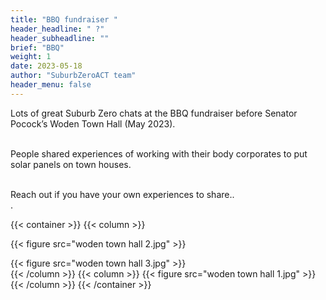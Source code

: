 ```yaml
---
title: "BBQ fundraiser "
header_headline: " ?"
header_subheadline: ""
brief: "BBQ"
weight: 1 
date: 2023-05-18
author: "SuburbZeroACT team"
header_menu: false
---  
```

 
 
Lots of great Suburb Zero chats at the BBQ fundraiser before Senator Pocock’s Woden Town Hall (May 2023).<br><br>

 People shared experiences of working with their body corporates to put solar panels on town houses.<br><br>
 
  Reach out if you have your own experiences to share..<br>.<br>

 {{< container >}}
{{< column >}}
 
   {{< figure src="woden town hall 2.jpg"   >}} 
   
   {{< figure src="woden town hall 3.jpg"   >}}   
 {{< /column >}}
{{< column >}}
   {{< figure src="woden town hall 1.jpg"   >}}  
   {{< /column >}}
{{< /container >}}
 

